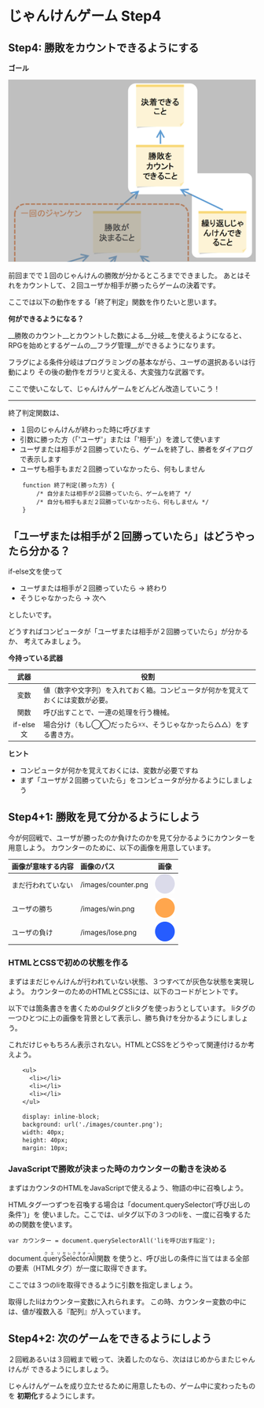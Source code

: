 じゃんけんゲーム Step4
=========================

## Step4: 勝敗をカウントできるようにする

**ゴール**

![Step4のゴール](https://github.com/TechZemi/Janken/blob/master/README/Step4.png?raw=true)

前回までで１回のじゃんけんの勝敗が分かるところまでできました。
あとはそれをカウントして、２回ユーザか相手が勝ったらゲームの決着です。

ここでは以下の動作をする「終了判定」関数を作りたいと思います。

**何ができるようになる？**

__勝敗のカウント__とカウントした数による__分岐__を使えるようになると、
RPGを始めとするゲームの__フラグ管理__ができるようになります。

フラグによる条件分岐はプログラミングの基本ながら、ユーザの選択あるいは行動により
その後の動作をガラリと変える、大変強力な武器です。

ここで使いこなして、じゃんけんゲームをどんどん改造していこう！

---


終了判定関数は、

* １回のじゃんけんが終わった時に呼びます
* 引数に勝った方（「'ユーザ'」または「'相手'」）を渡して使います
* ユーザまたは相手が２回勝っていたら、ゲームを終了し、勝者をダイアログで表示します
* ユーザも相手もまだ２回勝っていなかったら、何もしません


```
    function 終了判定(勝った方) {
        /* 自分または相手が２回勝っていたら、ゲームを終了 */
        /* 自分も相手もまだ２回勝っていなかったら、何もしません */
    }
```

## 「ユーザまたは相手が２回勝っていたら」はどうやったら分かる？

if-else文を使って

* ユーザまたは相手が２回勝っていたら -> 終わり
* そうじゃなかったら -> 次へ

としたいです。

どうすればコンピュータが「ユーザまたは相手が２回勝っていたら」が分かるか、
考えてみましょう。

**今持っている武器**

| 武器      | 役割       |
|:---------:|------------|
| 変数      | 値（数字や文字列）を入れておく箱。コンピュータが何かを覚えておくには変数が必要。 |
| 関数      | 呼び出すことで、一連の処理を行う機械。                           |
| if-else文 | 場合分け（もし◯◯だったら☓☓、そうじゃなかったら△△）をする書き方。 |

**ヒント**
* コンピュータが何かを覚えておくには、変数が必要ですね
* まず「ユーザが２回勝っていたら」をコンピュータが分かるようにしましょう


## Step4+1: 勝敗を見て分かるようにしよう

今が何回戦で、ユーザが勝ったのか負けたのかを見て分かるようにカウンターを用意しよう。
カウンターのために、以下の画像を用意しています。

| 画像が意味する内容 | 画像のパス          | 画像       |
|:-------------------|:--------------------|------------|
| まだ行われていない | /images/counter.png | ![counter](https://github.com/TechZemi/Janken/blob/master/images/counter.png?raw=true) |
| ユーザの勝ち       | /images/win.png     | ![win](https://github.com/TechZemi/Janken/blob/master/images/win.png?raw=true) |
| ユーザの負け       | /images/lose.png    | ![lose](https://github.com/TechZemi/Janken/blob/master/images/lose.png?raw=true) |

### HTMLとCSSで初めの状態を作る

まずはまだじゃんけんが行われていない状態、３つすべてが灰色な状態を実現しよう。
カウンターのためのHTMLとCSSには、以下のコードがヒントです。

以下では箇条書きを書くためのulタグとliタグを使っおうとしています。
liタグの一つひとつに上の画像を背景として表示し、勝ち負けを分かるようにしましょう。

これだけじゃもちろん表示されない。HTMLとCSSをどうやって関連付けるか考えよう。

```
    <ul>
      <li></li>
      <li></li>
      <li></li>
    </ul>
```

```
    display: inline-block;
    background: url('./images/counter.png');
    width: 40px;
    height: 40px;
    margin: 10px;
```

### JavaScriptで勝敗が決まった時のカウンターの動きを決める

まずはカウンタのHTMLをJavaScriptで使えるよう、物語の中に召喚しよう。

HTMLタグ一つずつを召喚する場合は「document.querySelector('呼び出しの条件')」を
使いました。ここでは、ulタグ以下の３つのliを、一度に召喚するための関数を使います。

```
var カウンター = document.querySelectorAll('liを呼び出す指定');
```

document.<ruby><rb>query</rb><rt>クエリ</rt><rb>SelectorAll</rb><rt>セレクタオール</rt></ruby>関数
を使うと、呼び出しの条件に当てはまる全部の要素（HTMLタグ）が一度に取得できます。

ここでは３つのliを取得できるように引数を指定しましょう。

取得したliはカウンター変数に入れられます。
この時、カウンター変数の中には、値が複数入る『配列』が入っています。





## Step4+2: 次のゲームをできるようにしよう

２回戦あるいは３回戦まで戦って、決着したのなら、次ははじめからまたじゃんけんが
できるようにしましょう。

じゃんけんゲームを成り立たせるために用意したもの、ゲーム中に変わったものを
**初期化**するようにします。
